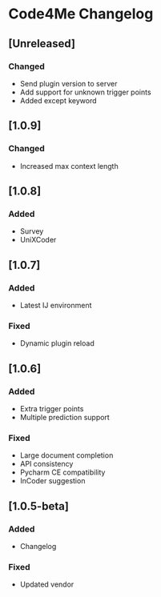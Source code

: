 <!-- Keep a Changelog guide -> https://keepachangelog.com -->

# Code4Me Changelog

## [Unreleased]
### Changed
- Send plugin version to server
- Add support for unknown trigger points
- Added except keyword

## [1.0.9]
### Changed
- Increased max context length

## [1.0.8]
### Added
- Survey
- UniXCoder

## [1.0.7]
### Added
- Latest IJ environment

### Fixed
- Dynamic plugin reload

## [1.0.6]
### Added
- Extra trigger points
- Multiple prediction support

### Fixed
- Large document completion
- API consistency
- Pycharm CE compatibility
- InCoder suggestion

## [1.0.5-beta]
### Added
- Changelog

### Fixed
- Updated vendor